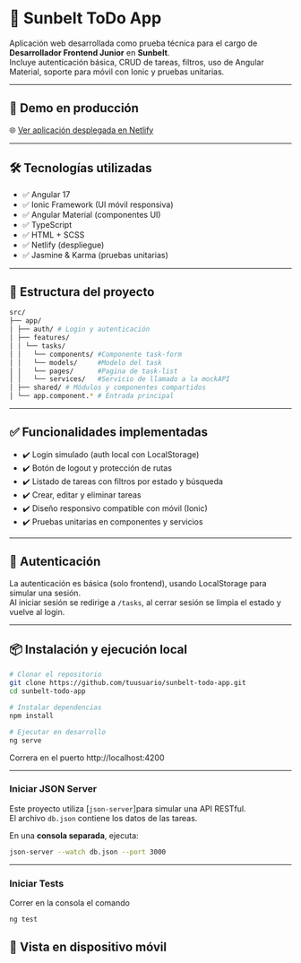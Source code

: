 # 📝 Sunbelt ToDo App

Aplicación web desarrollada como prueba técnica para el cargo de **Desarrollador Frontend Junior** en **Sunbelt**.  
Incluye autenticación básica, CRUD de tareas, filtros, uso de Angular Material, soporte para móvil con Ionic y pruebas unitarias.

---

## 🚀 Demo en producción

🌐 [Ver aplicación desplegada en Netlify](https://apptodosunbelt.netlify.app/)

---

## 🛠️ Tecnologías utilizadas

- ✅ Angular 17
- ✅ Ionic Framework (UI móvil responsiva)
- ✅ Angular Material (componentes UI)
- ✅ TypeScript
- ✅ HTML + SCSS
- ✅ Netlify (despliegue)
- ✅ Jasmine & Karma (pruebas unitarias)

---

## 📂 Estructura del proyecto
```bash
src/
├── app/
│ ├── auth/ # Login y autenticación
│ ├── features/
│ │ └── tasks/
│ │   └── components/ #Componente task-form 
│ │   └── models/     #Modelo del task
│ │   └── pages/      #Pagina de task-list
│ │   └── services/   #Servicio de llamado a la mockAPI  
│ ├── shared/ # Módulos y componentes compartidos
│ └── app.component.* # Entrada principal
```

---

## ✅ Funcionalidades implementadas

- ✔️ Login simulado (auth local con LocalStorage)
- ✔️ Botón de logout y protección de rutas
- ✔️ Listado de tareas con filtros por estado y búsqueda
- ✔️ Crear, editar y eliminar tareas
- ✔️ Diseño responsivo compatible con móvil (Ionic)
- ✔️ Pruebas unitarias en componentes y servicios

---

## 🔐 Autenticación

La autenticación es básica (solo frontend), usando LocalStorage para simular una sesión.  
Al iniciar sesión se redirige a `/tasks`, al cerrar sesión se limpia el estado y vuelve al login.

---

## 📦 Instalación y ejecución local

```bash
# Clonar el repositorio
git clone https://github.com/tuusuario/sunbelt-todo-app.git
cd sunbelt-todo-app

# Instalar dependencias
npm install

# Ejecutar en desarrollo
ng serve
```
Correra en el puerto http://localhost:4200

---

###  Iniciar JSON Server

Este proyecto utiliza [`json-server`]para simular una API RESTful.  
El archivo `db.json` contiene los datos de las tareas.

En una **consola separada**, ejecuta:

```bash
json-server --watch db.json --port 3000
```
---

###  Iniciar Tests
Correr en la consola el comando 

```bash
ng test
```

## 📱 Vista en dispositivo móvil
